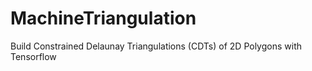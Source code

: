 # MachineTriangulation
Build Constrained Delaunay Triangulations (CDTs) of 2D Polygons with Tensorflow
